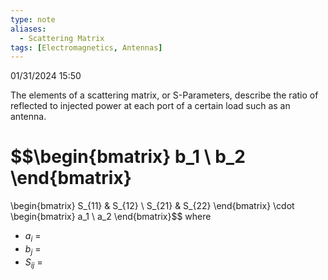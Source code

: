 ```yaml
---
type: note
aliases:
  - Scattering Matrix
tags: [Electromagnetics, Antennas]
---
```

01/31/2024 15:50

  

The elements of a scattering matrix, or S-Parameters, describe the ratio of reflected to injected power at each port of a certain load such as an antenna. 

$$\begin{bmatrix}
b_1 \\ b_2
\end{bmatrix}
=
\begin{bmatrix}
S_{11} & S_{12} \\ S_{21} & S_{22}
\end{bmatrix} 
\cdot
\begin{bmatrix}
a_1 \\ a_2
\end{bmatrix}$$
where
- $a_i$ = 
- $b_j$ = 
- $S_{ij}$ = 